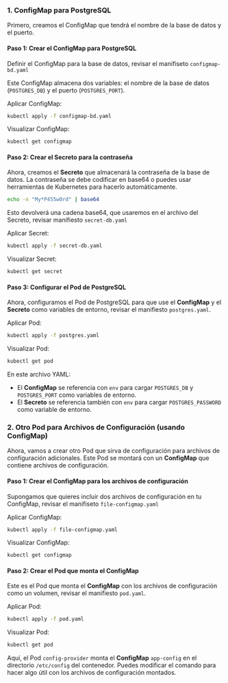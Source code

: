 ### 1. **ConfigMap para PostgreSQL**

Primero, creamos el ConfigMap que tendrá el nombre de la base de datos y el puerto.

#### Paso 1: Crear el ConfigMap para PostgreSQL

Definir el ConfigMap para la base de datos, revisar el manifiseto `configmap-bd.yaml`

Este ConfigMap almacena dos variables: el nombre de la base de datos (`POSTGRES_DB`) y el puerto (`POSTGRES_PORT`).

Aplicar ConfigMap:
```bash
kubectl apply -f configmap-bd.yaml
```

Visualizar ConfigMap:
```bash
kubectl get configmap
```

#### Paso 2: Crear el Secreto para la contraseña

Ahora, creamos el **Secreto** que almacenará la contraseña de la base de datos. La contraseña se debe codificar en base64 o puedes usar herramientas de Kubernetes para hacerlo automáticamente.

```bash
echo -n "My*P455w0rd" | base64
```

Esto devolverá una cadena base64, que usaremos en el archivo del Secreto, revisar manifiesto `secret-db.yaml`

Aplicar Secret:
```bash
kubectl apply -f secret-db.yaml
```

Visualizar Secret:
```bash
kubectl get secret
```

#### Paso 3: Configurar el Pod de PostgreSQL

Ahora, configuramos el Pod de PostgreSQL para que use el **ConfigMap** y el **Secreto** como variables de entorno, revisar el manifiesto `postgres.yaml`.

Aplicar Pod:
```bash
kubectl apply -f postgres.yaml
```

Visualizar Pod:
```bash
kubectl get pod
```

En este archivo YAML:
- El **ConfigMap** se referencia con `env` para cargar `POSTGRES_DB` y `POSTGRES_PORT` como variables de entorno.
- El **Secreto** se referencia también con `env` para cargar `POSTGRES_PASSWORD` como variable de entorno.

### 2. **Otro Pod para Archivos de Configuración (usando ConfigMap)**

Ahora, vamos a crear otro Pod que sirva de configuración para archivos de configuración adicionales. Este Pod se montará con un **ConfigMap** que contiene archivos de configuración.

#### Paso 1: Crear el ConfigMap para los archivos de configuración

Supongamos que quieres incluir dos archivos de configuración en tu ConfigMap, revisar el manifiseto `file-configmap.yaml`

Aplicar ConfigMap:
```bash
kubectl apply -f file-configmap.yaml
```

Visualizar ConfigMap:
```bash
kubectl get configmap
```

#### Paso 2: Crear el Pod que monta el ConfigMap

Este es el Pod que monta el **ConfigMap** con los archivos de configuración como un volumen, revisar el manifiesto `pod.yaml`.

Aplicar Pod:
```bash
kubectl apply -f pod.yaml
```

Visualizar Pod:
```bash
kubectl get pod
```

Aquí, el Pod `config-provider` monta el **ConfigMap** `app-config` en el directorio `/etc/config` del contenedor. Puedes modificar el comando para hacer algo útil con los archivos de configuración montados.
